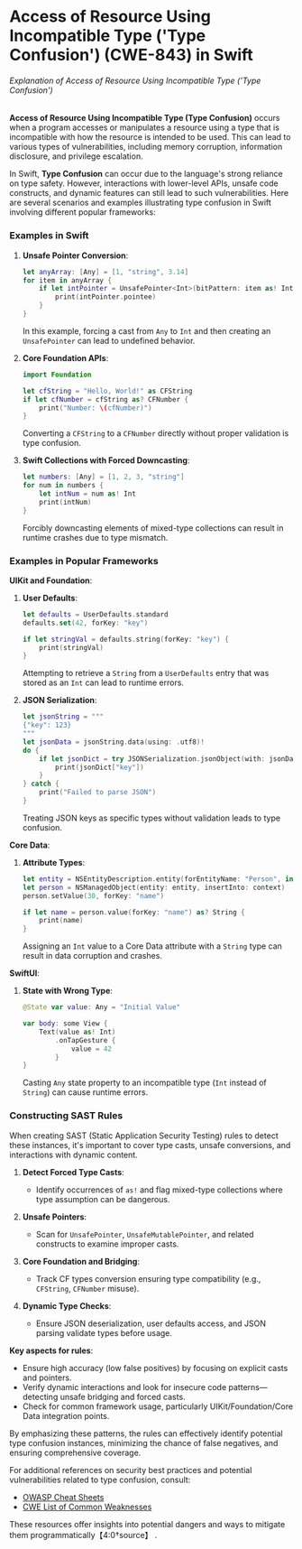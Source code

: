 # Access of Resource Using Incompatible Type ('Type Confusion') (CWE-843) in Swift

###### Explanation of Access of Resource Using Incompatible Type ('Type Confusion')

**Access of Resource Using Incompatible Type (Type Confusion)** occurs when a program accesses or manipulates a resource using a type that is incompatible with how the resource is intended to be used. This can lead to various types of vulnerabilities, including memory corruption, information disclosure, and privilege escalation.

In Swift, **Type Confusion** can occur due to the language's strong reliance on type safety. However, interactions with lower-level APIs, unsafe code constructs, and dynamic features can still lead to such vulnerabilities. Here are several scenarios and examples illustrating type confusion in Swift involving different popular frameworks:

### Examples in Swift
1. **Unsafe Pointer Conversion**:
    ```swift
    let anyArray: [Any] = [1, "string", 3.14]
    for item in anyArray {
        if let intPointer = UnsafePointer<Int>(bitPattern: item as! Int) {
            print(intPointer.pointee)
        }
    }
    ```
    In this example, forcing a cast from `Any` to `Int` and then creating an `UnsafePointer` can lead to undefined behavior.

2. **Core Foundation APIs**:
    ```swift
    import Foundation

    let cfString = "Hello, World!" as CFString
    if let cfNumber = cfString as? CFNumber {
        print("Number: \(cfNumber)")
    }
    ```
    Converting a `CFString` to a `CFNumber` directly without proper validation is type confusion. 

3. **Swift Collections with Forced Downcasting**:
    ```swift
    let numbers: [Any] = [1, 2, 3, "string"]
    for num in numbers {
        let intNum = num as! Int
        print(intNum)
    }
    ```
    Forcibly downcasting elements of mixed-type collections can result in runtime crashes due to type mismatch.

### Examples in Popular Frameworks

**UIKit and Foundation**:
1. **User Defaults**:
    ```swift
    let defaults = UserDefaults.standard
    defaults.set(42, forKey: "key")

    if let stringVal = defaults.string(forKey: "key") {
        print(stringVal)
    }
    ```
    Attempting to retrieve a `String` from a `UserDefaults` entry that was stored as an `Int` can lead to runtime errors.

2. **JSON Serialization**:
    ```swift
    let jsonString = """
    {"key": 123}
    """
    let jsonData = jsonString.data(using: .utf8)!
    do {
        if let jsonDict = try JSONSerialization.jsonObject(with: jsonData, options: []) as? [String: String] {
            print(jsonDict["key"])
        }
    } catch {
        print("Failed to parse JSON")
    }
    ```
    Treating JSON keys as specific types without validation leads to type confusion.

**Core Data**:
1. **Attribute Types**:
    ```swift
    let entity = NSEntityDescription.entity(forEntityName: "Person", in: context)!
    let person = NSManagedObject(entity: entity, insertInto: context)
    person.setValue(30, forKey: "name")

    if let name = person.value(forKey: "name") as? String {
        print(name)
    }
    ```
    Assigning an `Int` value to a Core Data attribute with a `String` type can result in data corruption and crashes.

**SwiftUI**:
1. **State with Wrong Type**:
    ```swift
    @State var value: Any = "Initial Value"

    var body: some View {
        Text(value as! Int)
            .onTapGesture {
                value = 42
            }
    }
    ```
    Casting `Any` state property to an incompatible type (`Int` instead of `String`) can cause runtime errors.

### Constructing SAST Rules

When creating SAST (Static Application Security Testing) rules to detect these instances, it's important to cover type casts, unsafe conversions, and interactions with dynamic content.

1. **Detect Forced Type Casts**:
    - Identify occurrences of `as!` and flag mixed-type collections where type assumption can be dangerous.

2. **Unsafe Pointers**:
    - Scan for `UnsafePointer`, `UnsafeMutablePointer`, and related constructs to examine improper casts.

3. **Core Foundation and Bridging**:
    - Track CF types conversion ensuring type compatibility (e.g., `CFString`, `CFNumber` misuse).

4. **Dynamic Type Checks**:
    - Ensure JSON deserialization, user defaults access, and JSON parsing validate types before usage.

**Key aspects for rules**:
- Ensure high accuracy (low false positives) by focusing on explicit casts and pointers.
- Verify dynamic interactions and look for insecure code patterns—detecting unsafe bridging and forced casts.
- Check for common framework usage, particularly UIKit/Foundation/Core Data integration points.

By emphasizing these patterns, the rules can effectively identify potential type confusion instances, minimizing the chance of false negatives, and ensuring comprehensive coverage.

For additional references on security best practices and potential vulnerabilities related to type confusion, consult:
- [OWASP Cheat Sheets](https://cheatsheetseries.owasp.org/)
- [CWE List of Common Weaknesses](https://cwe.mitre.org/data/definitions/704.html)

These resources offer insights into potential dangers and ways to mitigate them programmatically【4:0†source】  .